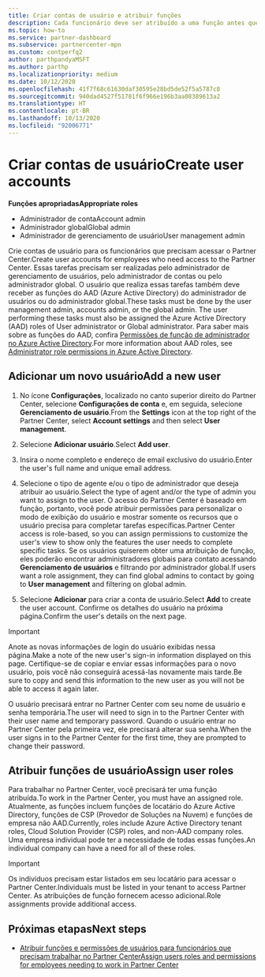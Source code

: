 ```yaml
---
title: Criar contas de usuário e atribuir funções
description: Cada funcionário deve ser atribuído a uma função antes que possa acessar o Partner Center. Saiba como criar contas de usuário, atribuir funções e definir permissões.
ms.topic: how-to
ms.service: partner-dashboard
ms.subservice: partnercenter-mpn
ms.custom: contperfq2
author: parthpandyaMSFT
ms.author: parthp
ms.localizationpriority: medium
ms.date: 10/12/2020
ms.openlocfilehash: 41f7f68c61630daf30595e28bd5de52f5a5787c8
ms.sourcegitcommit: 940dad4527f51781f6f966e196b3aa08389613a2
ms.translationtype: HT
ms.contentlocale: pt-BR
ms.lasthandoff: 10/13/2020
ms.locfileid: "92006771"
---
```

# <a name="create-user-accounts"></a><span data-ttu-id="34a4a-104">Criar contas de usuário</span><span class="sxs-lookup"><span data-stu-id="34a4a-104">Create user accounts</span></span>  

<span data-ttu-id="34a4a-105">**Funções apropriadas**</span><span class="sxs-lookup"><span data-stu-id="34a4a-105">**Appropriate roles**</span></span>

- <span data-ttu-id="34a4a-106">Administrador de conta</span><span class="sxs-lookup"><span data-stu-id="34a4a-106">Account admin</span></span>
- <span data-ttu-id="34a4a-107">Administrador global</span><span class="sxs-lookup"><span data-stu-id="34a4a-107">Global admin</span></span>
- <span data-ttu-id="34a4a-108">Administrador de gerenciamento de usuário</span><span class="sxs-lookup"><span data-stu-id="34a4a-108">User management admin</span></span>

<span data-ttu-id="34a4a-109">Crie contas de usuário para os funcionários que precisam acessar o Partner Center.</span><span class="sxs-lookup"><span data-stu-id="34a4a-109">Create user accounts for employees who need access to the Partner Center.</span></span> <span data-ttu-id="34a4a-110">Essas tarefas precisam ser realizadas pelo administrador de gerenciamento de usuários, pelo administrador de contas ou pelo administrador global. O usuário que realiza essas tarefas também deve receber as funções do AAD (Azure Active Directory) do administrador de usuários ou do administrador global.</span><span class="sxs-lookup"><span data-stu-id="34a4a-110">These tasks must be done by the user management admin, accounts admin, or the global admin. The user performing these tasks must also be assigned the Azure Active Directory (AAD) roles of User administrator or Global administrator.</span></span> <span data-ttu-id="34a4a-111">Para saber mais sobre as funções do AAD, confira [Permissões de função de administrador no Azure Active Directory](/azure/active-directory/users-groups-roles/directory-assign-admin-roles).</span><span class="sxs-lookup"><span data-stu-id="34a4a-111">For more information about AAD roles, see [Administrator role permissions in Azure Active Directory](/azure/active-directory/users-groups-roles/directory-assign-admin-roles).</span></span>

## <a name="add-a-new-user"></a><span data-ttu-id="34a4a-112">Adicionar um novo usuário</span><span class="sxs-lookup"><span data-stu-id="34a4a-112">Add a new user</span></span>

1. <span data-ttu-id="34a4a-113">No ícone **Configurações**, localizado no canto superior direito do Partner Center, selecione **Configurações de conta** e, em seguida, selecione **Gerenciamento de usuário**.</span><span class="sxs-lookup"><span data-stu-id="34a4a-113">From the **Settings** icon at the top right of the Partner Center, select **Account settings** and then select **User management**.</span></span>

2. <span data-ttu-id="34a4a-114">Selecione **Adicionar usuário**.</span><span class="sxs-lookup"><span data-stu-id="34a4a-114">Select **Add user**.</span></span>

3. <span data-ttu-id="34a4a-115">Insira o nome completo e endereço de email exclusivo do usuário.</span><span class="sxs-lookup"><span data-stu-id="34a4a-115">Enter the user's full name and unique email address.</span></span>

4. <span data-ttu-id="34a4a-116">Selecione o tipo de agente e/ou o tipo de administrador que deseja atribuir ao usuário.</span><span class="sxs-lookup"><span data-stu-id="34a4a-116">Select the type of agent and/or the type of admin you want to assign to the user.</span></span> <span data-ttu-id="34a4a-117">O acesso do Partner Center é baseado em função, portanto, você pode atribuir permissões para personalizar o modo de exibição do usuário e mostrar somente os recursos que o usuário precisa para completar tarefas específicas.</span><span class="sxs-lookup"><span data-stu-id="34a4a-117">Partner Center access is role-based, so you can assign permissions to customize the user's view to show only the features the user needs to complete specific tasks.</span></span>  <span data-ttu-id="34a4a-118">Se os usuários quiserem obter uma atribuição de função, eles poderão encontrar administradores globais para contato acessando **Gerenciamento de usuários** e filtrando por administrador global.</span><span class="sxs-lookup"><span data-stu-id="34a4a-118">If users want a role assignment, they can find global admins to contact by going to **User management** and filtering on global admin.</span></span>

5. <span data-ttu-id="34a4a-119">Selecione **Adicionar** para criar a conta de usuário.</span><span class="sxs-lookup"><span data-stu-id="34a4a-119">Select **Add** to create the user account.</span></span> <span data-ttu-id="34a4a-120">Confirme os detalhes do usuário na próxima página.</span><span class="sxs-lookup"><span data-stu-id="34a4a-120">Confirm the user's details on the next page.</span></span>

> [!IMPORTANT]  
> <span data-ttu-id="34a4a-121">Anote as novas informações de login do usuário exibidas nessa página.</span><span class="sxs-lookup"><span data-stu-id="34a4a-121">Make a note of the new user's sign-in information displayed on this page.</span></span> <span data-ttu-id="34a4a-122">Certifique-se de copiar e enviar essas informações para o novo usuário, pois você não conseguirá acessá-las novamente mais tarde.</span><span class="sxs-lookup"><span data-stu-id="34a4a-122">Be sure to copy and send this information to the new user as you will not be able to access it again later.</span></span> 

<span data-ttu-id="34a4a-123">O usuário precisará entrar no Partner Center com seu nome de usuário e senha temporária.</span><span class="sxs-lookup"><span data-stu-id="34a4a-123">The user will need to sign in to the Partner Center with their user name and temporary password.</span></span> <span data-ttu-id="34a4a-124">Quando o usuário entrar no Partner Center pela primeira vez, ele precisará alterar sua senha.</span><span class="sxs-lookup"><span data-stu-id="34a4a-124">When the user signs in to the Partner Center for the first time, they are prompted to change their password.</span></span>

## <a name="assign-user-roles"></a><span data-ttu-id="34a4a-125">Atribuir funções de usuário</span><span class="sxs-lookup"><span data-stu-id="34a4a-125">Assign user roles</span></span>

<span data-ttu-id="34a4a-126">Para trabalhar no Partner Center, você precisará ter uma função atribuída.</span><span class="sxs-lookup"><span data-stu-id="34a4a-126">To work in the Partner Center, you must have an assigned role.</span></span>  <span data-ttu-id="34a4a-127">Atualmente, as funções incluem funções de locatário do Azure Active Directory, funções de CSP (Provedor de Soluções na Nuvem) e funções de empresa não AAD.</span><span class="sxs-lookup"><span data-stu-id="34a4a-127">Currently, roles include Azure Active Directory tenant roles, Cloud Solution Provider (CSP) roles, and non-AAD company roles.</span></span> <span data-ttu-id="34a4a-128">Uma empresa individual pode ter a necessidade de todas essas funções.</span><span class="sxs-lookup"><span data-stu-id="34a4a-128">An individual company can have a need for all of these roles.</span></span>

>[!Important]
><span data-ttu-id="34a4a-129">Os indivíduos precisam estar listados em seu locatário para acessar o Partner Center.</span><span class="sxs-lookup"><span data-stu-id="34a4a-129">Individuals must be listed in your tenant to access Partner Center.</span></span> <span data-ttu-id="34a4a-130">As atribuições de função fornecem acesso adicional.</span><span class="sxs-lookup"><span data-stu-id="34a4a-130">Role assignments provide additional access.</span></span>

## <a name="next-steps"></a><span data-ttu-id="34a4a-131">Próximas etapas</span><span class="sxs-lookup"><span data-stu-id="34a4a-131">Next steps</span></span>

- [<span data-ttu-id="34a4a-132">Atribuir funções e permissões de usuários para funcionários que precisam trabalhar no Partner Center</span><span class="sxs-lookup"><span data-stu-id="34a4a-132">Assign users roles and permissions for employees needing to work in Partner Center</span></span>](permissions-overview.md)
